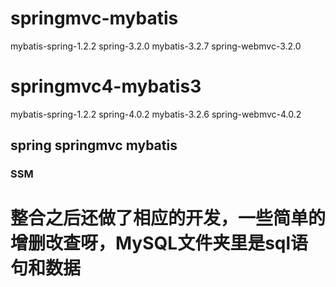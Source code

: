# springmvc-mybatis
mybatis-spring-1.2.2 spring-3.2.0 mybatis-3.2.7 spring-webmvc-3.2.0

# springmvc4-mybatis3
mybatis-spring-1.2.2 spring-4.0.2 mybatis-3.2.6 spring-webmvc-4.0.2

## spring springmvc mybatis 
### SSM
# 整合之后还做了相应的开发，一些简单的增删改查呀，MySQL文件夹里是sql语句和数据


